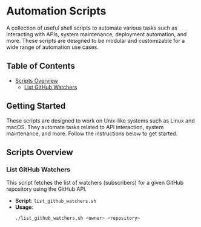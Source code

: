 # Automation Scripts

A collection of useful shell scripts to automate various tasks such as interacting with APIs, system maintenance, deployment automation, and more. These scripts are designed to be modular and customizable for a wide range of automation use cases.

## Table of Contents
- [Scripts Overview](#scripts-overview)
  - [List GitHub Watchers](#list-github-watchers)

## Getting Started

These scripts are designed to work on Unix-like systems such as Linux and macOS. They automate tasks related to API interaction, system maintenance, and more. Follow the instructions below to get started.

## Scripts Overview

### List GitHub Watchers

This script fetches the list of watchers (subscribers) for a given GitHub repository using the GitHub API.

- **Script**: `list_github_watchers.sh`
- **Usage**: 
  ```bash
  ./list_github_watchers.sh <owner> <repository>
